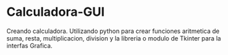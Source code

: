 # Calculadora-GUI
Creando calculadora.
Utilizando python para crear funciones aritmetica de suma, resta, multiplicacion, division y 
la libreria o modulo de Tkinter para la interfas Grafica.
